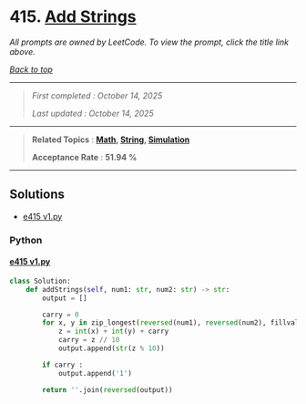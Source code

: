 # 415. [Add Strings](<https://leetcode.com/problems/add-strings>)

*All prompts are owned by LeetCode. To view the prompt, click the title link above.*

*[Back to top](<../README.md>)*

------

> *First completed : October 14, 2025*
>
> *Last updated : October 14, 2025*

------

> **Related Topics** : **[Math](<by_topic/Math.md>), [String](<by_topic/String.md>), [Simulation](<by_topic/Simulation.md>)**
>
> **Acceptance Rate** : **51.94 %**

------

## Solutions

- [e415 v1.py](<../my-submissions/e415 v1.py>)
### Python
#### [e415 v1.py](<../my-submissions/e415 v1.py>)
```Python
class Solution:
    def addStrings(self, num1: str, num2: str) -> str:
        output = []

        carry = 0
        for x, y in zip_longest(reversed(num1), reversed(num2), fillvalue='0') :
            z = int(x) + int(y) + carry
            carry = z // 10
            output.append(str(z % 10))

        if carry :
            output.append('1')

        return ''.join(reversed(output))
```

